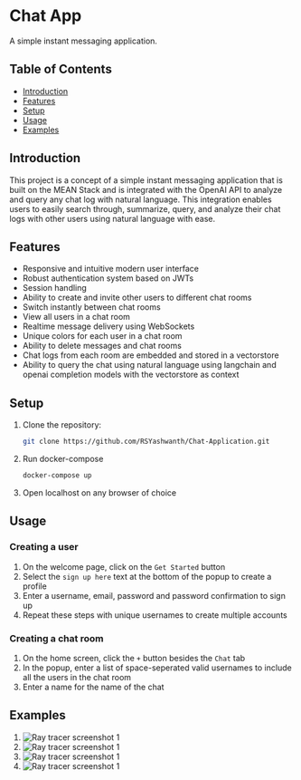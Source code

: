 # Chat App

A simple instant messaging application.

## Table of Contents

- [Introduction](#introduction)
- [Features](#features)
- [Setup](#setup)
- [Usage](#usage)
- [Examples](#examples)

## Introduction

This project is a concept of a simple instant messaging application that is built on the MEAN Stack and is integrated with the OpenAI API to analyze and query any chat log with natural language. This integration enables users to easily search through, summarize, query, and analyze their chat logs with other users using natural language with ease.

## Features

- Responsive and intuitive modern user interface
- Robust authentication system based on JWTs
- Session handling
- Ability to create and invite other users to different chat rooms
- Switch instantly between chat rooms
- View all users in a chat room
- Realtime message delivery using WebSockets
- Unique colors for each user in a chat room
- Ability to delete messages and chat rooms
- Chat logs from each room are embedded and stored in a vectorstore
- Ability to query the chat using natural language using langchain and openai completion models with the vectorstore as context

## Setup

1. Clone the repository:

   ```sh
   git clone https://github.com/RSYashwanth/Chat-Application.git
   ```
2. Run docker-compose
   ```sh
   docker-compose up
   ```
3. Open localhost on any browser of choice

## Usage

### Creating a user

1. On the welcome page, click on the `Get Started` button
2. Select the `sign up here` text at the bottom of the popup to create a profile
3. Enter a username, email, password and password confirmation to sign up
4. Repeat these steps with unique usernames to create multiple accounts

### Creating a chat room

1. On the home screen, click the `+` button besides the `Chat` tab
2. In the popup, enter a list of space-seperated valid usernames to include all the users in the chat room
3. Enter a name for the name of the chat

## Examples
1. ![Ray tracer screenshot 1](images/a.png)
2. ![Ray tracer screenshot 1](images/b.png)
3. ![Ray tracer screenshot 1](images/c.png)
4. ![Ray tracer screenshot 1](images/d.png)
   
